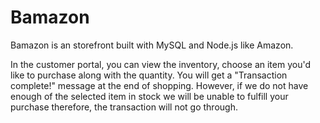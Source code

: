 # Bamazon


Bamazon is an storefront built with MySQL and Node.js like Amazon. 

In the customer portal, you can view the inventory, choose an item you'd like to purchase
along with the quantity. You will get a "Transaction complete!" message at the end of shopping. 
However, if we do not have enough of the selected item in stock we will be unable to fulfill your 
purchase therefore, the transaction will not go through.

